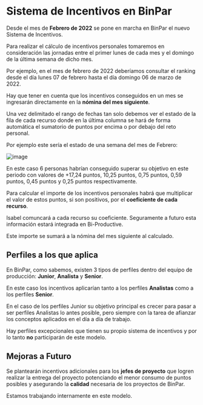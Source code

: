 # Sistema de Incentivos en BinPar

Desde el mes de **Febrero de 2022** se pone en marcha en BinPar el nuevo Sistema de Incentivos.

Para realizar el cálculo de incentivos personales tomaremos en consideración las jornadas entre el primer lunes de cada mes y el domingo de la última semana de dicho mes.

Por ejemplo, en el mes de febrero de 2022 deberíamos consultar el ranking desde el día lunes 07 de febrero hasta el día domingo 06 de marzo de 2022.

Hay que tener en cuenta que los incentivos conseguidos en un mes se ingresarán directamente en la **nómina del mes siguiente**.

Una vez delimitado el rango de fechas tan solo debemos ver el estado de la fila de cada recurso donde en la última columna se hará de forma automática el sumatorio de puntos por encima o por debajo del reto personal.

Por ejemplo este sería el estado de una semana del mes de Febrero:

![image](https://user-images.githubusercontent.com/17255550/155086832-883f2667-d61f-4455-b2f2-1bc4550e2e9e.png)

En este caso 6 personas habrían conseguido superar su objetivo en este periodo con valores de +17,24 puntos, 10,25 puntos, 0,75 puntos, 0,59 puntos, 0,45 puntos y 0,25 puntos respectivamente.

Para calcular el importe de los incentivos personales habrá que multiplicar el valor de estos puntos, si son positivos, por el **coeficiente de cada recurso**.

Isabel comuncará a cada recurso su coeficiente. Seguramente a futuro esta información estará integrada en Bi-Productive.

Este importe se sumará a la nómina del mes siguiente al calculado.

## Perfiles a los que aplica

En BinPar, como sabemos, existen 3 tipos de perfiles dentro del equipo de producción: **Junior**, **Analista** y **Senior**.

En este caso los incentivos aplicarían tanto a los perfiles **Analistas** como a los perfiles **Senior**.

En el caso de los perfiles Junior su objetivo principal es crecer para pasar a ser perfiles Analistas lo antes posible, pero siempre con la tarea de afianzar los conceptos aplicados en el día a día de trabajo.

Hay perfiles excepcionales que tienen su propio sistema de incentivos y por lo tanto **no** participarán de este modelo.

## Mejoras a Futuro

Se plantearán incentivos adicionales para los **jefes de proyecto** que logren realizar la entrega del proyecto potenciando el menor consumo de puntos posibles y asegurando la **calidad** necesaria de los proyectos de BinPar.

Estamos trabajando internamente en este modelo.
